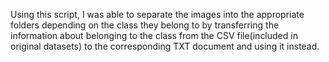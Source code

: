 Using this script, I was able to separate the images into the appropriate folders depending on the class they belong to by transferring the information about belonging to the class from the CSV file(included in original datasets) to the corresponding TXT document and using it instead.
